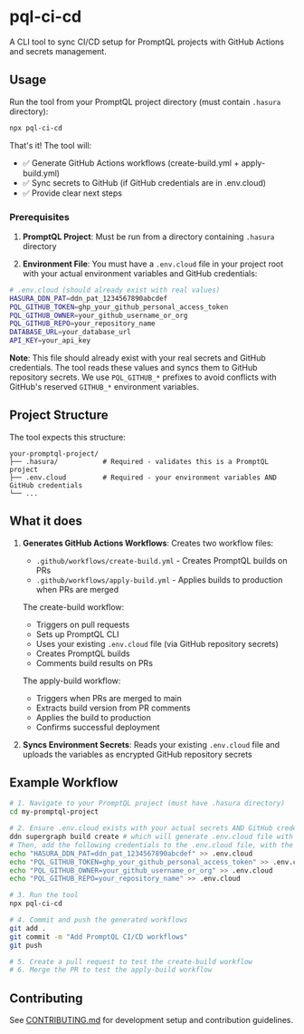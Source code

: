 # pql-ci-cd

A CLI tool to sync CI/CD setup for PromptQL projects with GitHub Actions and secrets management.

## Usage

Run the tool from your PromptQL project directory (must contain `.hasura` directory):

```bash
npx pql-ci-cd
```

That's it! The tool will:

- ✅ Generate GitHub Actions workflows (create-build.yml + apply-build.yml)
- ✅ Sync secrets to GitHub (if GitHub credentials are in .env.cloud)
- ✅ Provide clear next steps

### Prerequisites

1. **PromptQL Project**: Must be run from a directory containing `.hasura` directory

2. **Environment File**: You must have a `.env.cloud` file in your project root with your actual environment variables
   and GitHub credentials:

```bash
# .env.cloud (should already exist with real values)
HASURA_DDN_PAT=ddn_pat_1234567890abcdef
PQL_GITHUB_TOKEN=ghp_your_github_personal_access_token
PQL_GITHUB_OWNER=your_github_username_or_org
PQL_GITHUB_REPO=your_repository_name
DATABASE_URL=your_database_url
API_KEY=your_api_key
```

**Note**: This file should already exist with your real secrets and GitHub credentials. The tool reads these values and
syncs them to GitHub repository secrets. We use `PQL_GITHUB_*` prefixes to avoid conflicts with GitHub's reserved
`GITHUB_*` environment variables.

## Project Structure

The tool expects this structure:

```
your-promptql-project/
├── .hasura/           # Required - validates this is a PromptQL project
├── .env.cloud         # Required - your environment variables AND GitHub credentials
└── ...
```

## What it does

1. **Generates GitHub Actions Workflows**: Creates two workflow files:

   - `.github/workflows/create-build.yml` - Creates PromptQL builds on PRs
   - `.github/workflows/apply-build.yml` - Applies builds to production when PRs are merged

   The create-build workflow:

   - Triggers on pull requests
   - Sets up PromptQL CLI
   - Uses your existing `.env.cloud` file (via GitHub repository secrets)
   - Creates PromptQL builds
   - Comments build results on PRs

   The apply-build workflow:

   - Triggers when PRs are merged to main
   - Extracts build version from PR comments
   - Applies the build to production
   - Confirms successful deployment

2. **Syncs Environment Secrets**: Reads your existing `.env.cloud` file and uploads the variables as encrypted GitHub
   repository secrets

## Example Workflow

```bash
# 1. Navigate to your PromptQL project (must have .hasura directory)
cd my-promptql-project

# 2. Ensure .env.cloud exists with your actual secrets AND GitHub credentials; you can do this using the CLI:
ddn supergraph build create # which will generate .env.cloud file with your secrets
# Then, add the following credentials to the .env.cloud file, with the real values:
echo "HASURA_DDN_PAT=ddn_pat_1234567890abcdef" >> .env.cloud
echo "PQL_GITHUB_TOKEN=ghp_your_github_personal_access_token" >> .env.cloud
echo "PQL_GITHUB_OWNER=your_github_username_or_org" >> .env.cloud
echo "PQL_GITHUB_REPO=your_repository_name" >> .env.cloud

# 3. Run the tool
npx pql-ci-cd

# 4. Commit and push the generated workflows
git add .
git commit -m "Add PromptQL CI/CD workflows"
git push

# 5. Create a pull request to test the create-build workflow
# 6. Merge the PR to test the apply-build workflow
```

## Contributing

See [CONTRIBUTING.md](CONTRIBUTING.md) for development setup and contribution guidelines.
